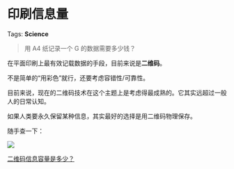 # 印刷信息量

Tags: **Science**

> 用 A4 纸记录一个 G 的数据需要多少钱？



在平面印刷上最有效记载数据的手段，目前来说是**二维码**。

不是简单的“用彩色”就行，还要考虑容错性/可靠性。

目前来说，现在的二维码技术在这个主题上是考虑得最成熟的。它其实远超过一般人的日常认知。

如果人类要永久保留某种信息，其实最好的选择是用二维码物理保存。

  


随手查一下：

![](https://pica.zhimg.com/50/v2-af1ddc6cacda22d63ac60f6a1e6c05cc_720w.jpg?source=2c26e567)  


[二维码信息容量是多少？](https://link.zhihu.com/?target=http%3A//wap.yesky.com/soft/296/447509796.shtml)

